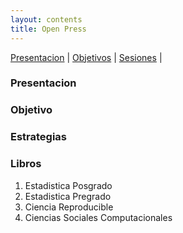 ```yaml
---
layout: contents
title: Open Press
---
```


[Presentacion](#Presentacion) | [Objetivos](#Objetivo) | [Sesiones](#Sesiones) |

### <a name="Presentacion"></a>Presentacion

### <a name="Objetivo"></a>Objetivo

### <a name="Estrategias"></a>Estrategias



### Libros

1. Estadistica Posgrado
2. Estadistica Pregrado
3. Ciencia Reproducible
4. Ciencias Sociales Computacionales
